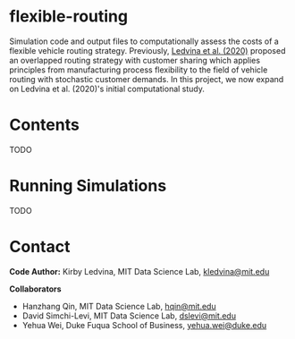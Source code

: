 # flexible-routing
Simulation code and output files to computationally assess the costs of a flexible vehicle routing strategy. Previously, [Ledvina et al. (2020)](https://papers.ssrn.com/sol3/papers.cfm?abstract_id=3656374) proposed an overlapped routing strategy with customer sharing which applies principles from manufacturing process flexibility to the field of vehicle routing with stochastic customer demands. In this project, we now expand on Ledvina et al. (2020)'s initial computational study.

# Contents
TODO


# Running Simulations
TODO


# Contact

**Code Author:** Kirby Ledvina, MIT Data Science Lab, kledvina@mit.edu

**Collaborators**
- Hanzhang Qin, MIT Data Science Lab, hqin@mit.edu
- David Simchi-Levi, MIT Data Science Lab, dslevi@mit.edu
- Yehua Wei, Duke Fuqua School of Business, yehua.wei@duke.edu
